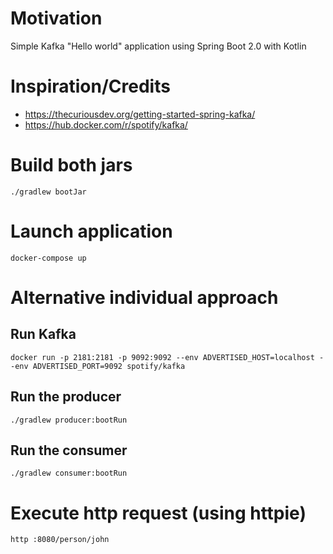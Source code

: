 # Motivation
Simple Kafka "Hello world" application using Spring Boot 2.0 with Kotlin

# Inspiration/Credits
 - https://thecuriousdev.org/getting-started-spring-kafka/
 - https://hub.docker.com/r/spotify/kafka/

# Build both jars
```./gradlew bootJar```

# Launch application
```docker-compose up```

# Alternative individual approach

## Run Kafka
```docker run -p 2181:2181 -p 9092:9092 --env ADVERTISED_HOST=localhost --env ADVERTISED_PORT=9092 spotify/kafka```

## Run the producer
```./gradlew producer:bootRun```

## Run the consumer
```./gradlew consumer:bootRun```

# Execute http request (using httpie)
```http :8080/person/john```
